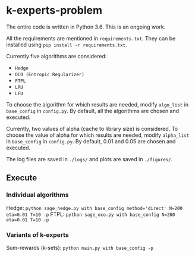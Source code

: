 # k-experts-problem 


The entire code is written in Python 3.6. This is an ongoing work.

All the requirements are mentioned in `requirements.txt`. 
They can be installed using `pip install -r requirements.txt`.

Currently five algorithms are considered:
 * `Hedge`
 * `OCO (Entropic Regularizer)`
 * `FTPL`
 * `LRU`
 * `LFU`
 
To choose the algorithm for which results are needed, modify `algo_list` in `base_config` in `config.py`. By default, all the algorithms are chosen and executed.

Currently, two values of alpha (cache to library size) is considered.
To choose the value of alpha for which results are needed, modify `alpha_list` in `base_config` in `config.py`. By default, 0.01 and 0.05 are chosen and executed.

The log files are saved in `./logs/` and plots are saved in `./figures/`.

## Execute
### Individual algorithms
Hedge: `python sage_hedge.py with base_config method='direct' N=200 eta=0.01 T=10 -p`
FTPL: `python sage_oco.py with base_config N=200 eta=0.01 T=10 -p`

### Variants of k-experts
Sum-rewards (k-sets): `python main.py with base_config -p`
